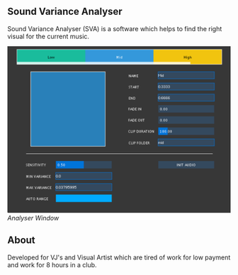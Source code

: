 ## Sound Variance Analyser

Sound Variance Analyser (SVA) is a software which helps to find the right visual for the current music.

![Sound Variance Analyser Window](images/window.png)
*Analyser Window*

## About
Developed for VJ's and Visual Artist which are tired of work for low payment and work for 8 hours in a club.